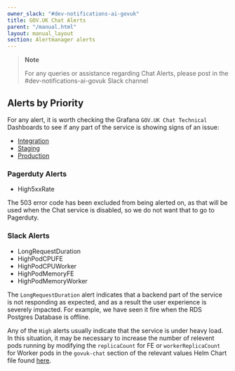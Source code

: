 ```yaml
---
owner_slack: "#dev-notifications-ai-govuk"
title: GOV.UK Chat Alerts
parent: "/manual.html"
layout: manual_layout
section: Alertmanager alerts
---
```


> **Note**
>
> For any queries or assistance regarding Chat Alerts, please post in the #dev-notifications-ai-govuk Slack channel

## Alerts by Priority

For any alert, it is worth checking the Grafana `GOV.UK Chat Technical` Dashboards to see if any part of the service is showing signs of an issue:

- [Integration]
- [Staging]
- [Production]

### Pagerduty Alerts

- High5xxRate

The 503 error code has been excluded from being alerted on, as that will be used when the Chat service is disabled, so we do not want that to go to Pagerduty.

### Slack Alerts

- LongRequestDuration
- HighPodCPUFE
- HighPodCPUWorker
- HighPodMemoryFE
- HighPodMemoryWorker

The `LongRequestDuration` alert indicates that a backend part of the service is not responding as expected, and as a result the user experience is severely impacted. For example, we have seen it fire when the RDS Postgres Database is offline.

Any of the `High` alerts usually indicate that the service is under heavy load. In this situation, it may be necessary to increase the number of relevent pods running by modifying the `replicaCount` for FE or `workerReplicaCount` for Worker pods in the `govuk-chat` section of the relevant values Helm Chart file found [here].

[Integration]: https://grafana.eks.integration.govuk.digital/d/govuk-chat-techical
[Staging]: https://grafana.eks.staging.govuk.digital/d/govuk-chat-techical
[Production]: https://grafana.eks.production.govuk.digital/d/govuk-chat-techical
[here]: https://github.com/alphagov/govuk-helm-charts/tree/main/charts/app-config
